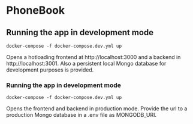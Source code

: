# PhoneBook
## Running the app in development mode

```
docker-compose -f docker-compose.dev.yml up
```

Opens a hotloading frontend at http://localhost:3000 and a backend in http://localhost:3001. Also a persistent local Mongo database for development purposes is provided. 
### Running the app in development mode
```
docker-compose -f docker-compose.dev.yml up
```
Opens the frontend and backend in production mode. Provide the url to a production Mongo database in a .env file as MONGODB_URI.